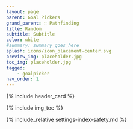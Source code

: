 ```yaml
---
layout: page
parent: Goal Pickers
grand_parent: ∷ Pathfinding
title: Random
subtitle: Subtitle
color: white
#summary: summary_goes_here
splash: icons/icon_placement-center.svg
preview_img: placeholder.jpg
toc_img: placeholder.jpg
tagged: 
    - goalpicker
nav_order: 1
---
```


{% include header_card %}

{% include img_toc %}

{% include_relative settings-index-safety.md %}